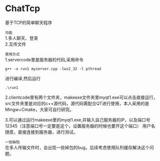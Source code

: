 # ChatTcp
基于TCP的简单聊天程序   

`功能`  
1.多人聊天、登录  
2.互传文件  


`使用方式`   
1.servercode里是服务器的代码,采用命令
```
g++ -o run1 myserver.cpp -lws2_32 -l pthread
```
进行编译,然后运行
```
.\run1 
```


2.clientcode里有两个文件夹，makeexe文件夹里myqt1.exe可以点击直接运行，src文件夹里是对应的c++源代码，源代码需配合QT进行使用，本人采用的是Mingw+Cmake，大家可自行研究。

3.可以通过运行makeexe里的myqt1.exe,并输入自己服务器的IP，以及端口号12345（注意端口号一定要是这个，设置服务器的时候也要开这个端口） 用户名随意，直接连接到服务器，进行测试。

`一些缺陷`   
在多人传输文件时，会出现一些掉包的bug，后续考虑使用队列缓存解决这个问题。
